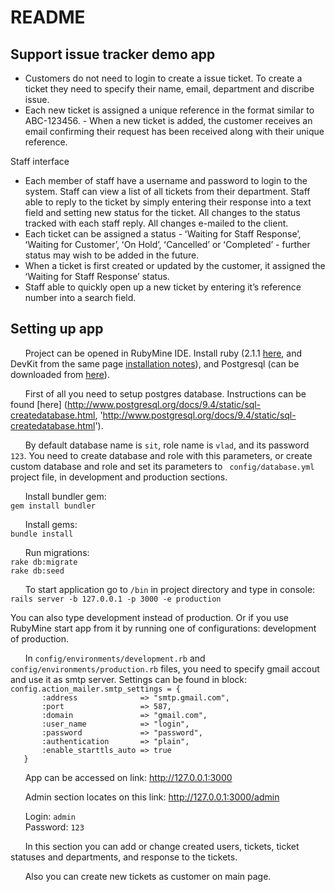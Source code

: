# README #

## Support issue tracker demo app ##

* Customers do not need to login to create a issue ticket. To create a ticket they need to specify their name, email, department and discribe issue.
* Each new ticket is assigned a unique reference in the format similar to ABC-123456. - When a new ticket is added, the customer receives an email confirming their request has been received along with their unique reference. 

Staff interface
* Each member of staff have a username and password to login to the system. Staff can view a list of all tickets from their department. Staff able to reply to the ticket by simply entering their response into a text field and setting new status for the ticket. All changes to the status tracked with each staff reply. All changes e-mailed to the client.
* Each ticket can be assigned a status - ʻWaiting for Staff Responseʼ, ʻWaiting for Customerʼ, ʻOn Holdʼ, ʻCancelledʼ or ʻCompletedʼ - further status may wish to be added in the future.
* When a ticket is first created or updated by the customer, it assigned the ʻWaiting for Staff Responseʼ status.
* Staff able to quickly open up a new ticket by entering itʼs reference number into a search field.

## Setting up app #

&nbsp;&nbsp;&nbsp;&nbsp;&nbsp;&nbsp;Project can be opened in RubyMine IDE. 
Install ruby (2.1.1 [here](http://rubyinstaller.org/downloads/ "http://rubyinstaller.org/downloads/"), and DevKit from the same page [installation notes](https://github.com/oneclick/rubyinstaller/wiki/Development-Kit "https://github.com/oneclick/rubyinstaller/wiki/Development-Kit")), and Postgresql (can be downloaded from [here](http://www.postgresql.org/download/ "http://www.postgresql.org/download/")).

&nbsp;&nbsp;&nbsp;&nbsp;&nbsp;&nbsp;First of all you need to setup postgres database. Instructions can be found [here] (http://www.postgresql.org/docs/9.4/static/sql-createdatabase.html, 'http://www.postgresql.org/docs/9.4/static/sql-createdatabase.html').

&nbsp;&nbsp;&nbsp;&nbsp;&nbsp;&nbsp;By default database name is `` sit ``, role name is `` vlad ``, and its password `` 123 ``. 
You need to create database and role with this parameters, or create custom database and role and set its parameters to ``  config/database.yml `` project file, in development and production sections. 

&nbsp;&nbsp;&nbsp;&nbsp;&nbsp;&nbsp;Install bundler gem:  
  `` gem install bundler ``

&nbsp;&nbsp;&nbsp;&nbsp;&nbsp;&nbsp;Install gems:  
  `` bundle install ``

&nbsp;&nbsp;&nbsp;&nbsp;&nbsp;&nbsp;Run migrations:  
  `` rake db:migrate ``  
  `` rake db:seed ``  
  
&nbsp;&nbsp;&nbsp;&nbsp;&nbsp;&nbsp;To start application go to `` /bin `` in project directory and type in console:  
`` rails server -b 127.0.0.1 -p 3000 -e production  ``  

You can also type development instead of production. Or if you use RubyMine start app from it by running one of configurations: development of production.
  
&nbsp;&nbsp;&nbsp;&nbsp;&nbsp;&nbsp;In `` config/environments/development.rb `` and `` config/environments/production.rb `` files, you need to specify gmail accout and use it as smtp server. Settings can be found in block:  
`` config.action_mailer.smtp_settings = { ``  
``        :address              => "smtp.gmail.com", ``  
``        :port                 => 587,  ``  
``        :domain               => "gmail.com",  ``  
``        :user_name            => "login",  ``  
``        :password             => "password",  ``   
``        :authentication       => "plain",  ``  
``        :enable_starttls_auto => true  ``  
``    }   ``  
  
&nbsp;&nbsp;&nbsp;&nbsp;&nbsp;&nbsp;App can be accessed on link: http://127.0.0.1:3000

&nbsp;&nbsp;&nbsp;&nbsp;&nbsp;&nbsp;Admin section locates on this link: http://127.0.0.1:3000/admin

&nbsp;&nbsp;&nbsp;&nbsp;&nbsp;&nbsp;Login: `` admin ``  
&nbsp;&nbsp;&nbsp;&nbsp;&nbsp;&nbsp;Password: `` 123 ``

&nbsp;&nbsp;&nbsp;&nbsp;&nbsp;&nbsp;In this section you can add or change created users, tickets, ticket statuses and departments, and response to the tickets.

&nbsp;&nbsp;&nbsp;&nbsp;&nbsp;&nbsp;Also you can create new tickets as customer on main page.
